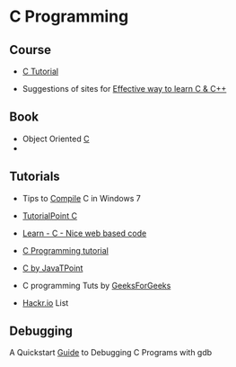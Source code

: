 # C Programming 

## Course
* [C Tutorial](http://www.learnvern.com/course/c-tutorials/)

* Suggestions of sites for [Effective way to learn C & C++](https://www.toptal.com/c/the-ultimate-list-of-resources-to-learn-c-and-c-plus-plus)

## Book
* Object Oriented [C](https://www.cs.rit.edu/~ats/books/ooc.pdf)
* 

## Tutorials
* Tips to [Compile](https://msdn.microsoft.com/en-us/library/bb384838.aspx) C in Windows 7

* [TutorialPoint C](https://www.tutorialspoint.com/cprogramming/)
* [Learn - C - Nice web based code](http://www.learn-c.org/)
* [C Programming tutorial](https://www.cprogramming.com/tutorial/c-tutorial.html)
* [C by JavaTPoint](https://www.javatpoint.com/c-programming-language-tutorial)
* C programming Tuts by [GeeksForGeeks](https://www.geeksforgeeks.org/c/)

* [Hackr.io](https://hackr.io/tutorials/learn-c) List


## Debugging
A Quickstart [Guide](http://teaching.csse.uwa.edu.au/units/CITS2230/resources/gdb-intro.html) to Debugging C Programs with gdb
